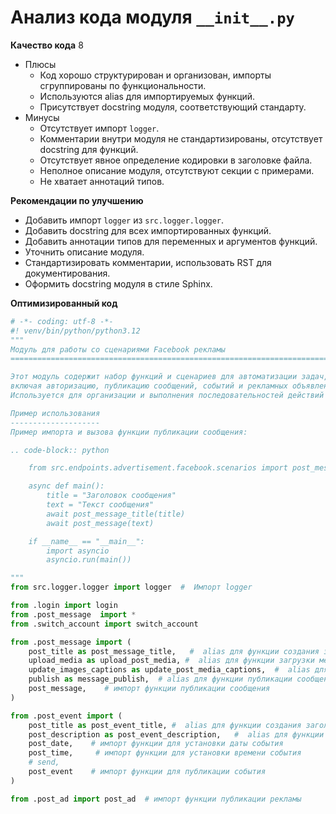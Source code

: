 # Анализ кода модуля `__init__.py`

**Качество кода**
8
- Плюсы
    - Код хорошо структурирован и организован, импорты сгруппированы по функциональности.
    - Используются alias для импортируемых функций.
    - Присутствует docstring модуля, соответствующий стандарту.
- Минусы
    - Отсутствует импорт `logger`.
    - Комментарии внутри модуля не стандартизированы, отсутствует docstring для функций.
    - Отсутствует явное определение кодировки в заголовке файла.
    - Неполное описание модуля, отсутствуют секции с примерами.
    - Не хватает аннотаций типов.

**Рекомендации по улучшению**
- Добавить импорт `logger` из `src.logger.logger`.
- Добавить docstring для всех импортированных функций.
- Добавить аннотации типов для переменных и аргументов функций.
- Уточнить описание модуля.
- Стандартизировать комментарии, использовать RST для документирования.
- Оформить docstring модуля в стиле Sphinx.

**Оптимизированный код**

```python
# -*- coding: utf-8 -*-
#! venv/bin/python/python3.12
"""
Модуль для работы со сценариями Facebook рекламы
=========================================================================================

Этот модуль содержит набор функций и сценариев для автоматизации задач, связанных с Facebook Ads,
включая авторизацию, публикацию сообщений, событий и рекламных объявлений.
Используется для организации и выполнения последовательностей действий через API Facebook.

Пример использования
--------------------
Пример импорта и вызова функции публикации сообщения:

.. code-block:: python

    from src.endpoints.advertisement.facebook.scenarios import post_message, post_message_title

    async def main():
        title = "Заголовок сообщения"
        text = "Текст сообщения"
        await post_message_title(title)
        await post_message(text)

    if __name__ == "__main__":
        import asyncio
        asyncio.run(main())

"""
from src.logger.logger import logger  #  Импорт logger

from .login import login
from .post_message  import *
from .switch_account import switch_account

from .post_message import (
    post_title as post_message_title,   #  alias для функции создания заголовка поста
    upload_media as upload_post_media, #  alias для функции загрузки медиафайлов
    update_images_captions as update_post_media_captions,  #  alias для функции обновления подписей к медиафайлам
    publish as message_publish,  # alias для функции публикации сообщения
    post_message,    # импорт функции публикации сообщения
)

from .post_event import (
    post_title as post_event_title, #  alias для функции создания заголовка события
    post_description as post_event_description,   #  alias для функции создания описания события
    post_date,    # импорт функции для установки даты события
    post_time,     # импорт функции для установки времени события
    # send,
    post_event    # импорт функции для публикации события
)

from .post_ad import post_ad  # импорт функции публикации рекламы
```